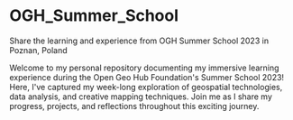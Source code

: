 # OGH_Summer_School
Share the learning and experience from OGH Summer School 2023 in Poznan, Poland

Welcome to my personal repository documenting my immersive learning experience during the Open Geo Hub Foundation's Summer School 2023! Here, I've captured my week-long exploration of geospatial technologies, data analysis, and creative mapping techniques. Join me as I share my progress, projects, and reflections throughout this exciting journey.
